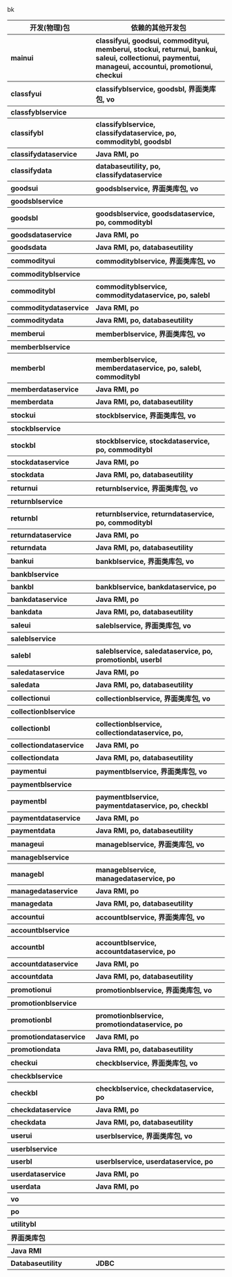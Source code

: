 <table>
	<tr>
		<th>开发(物理)包</th>
		<th>依赖的其他开发包</th>
	</tr>
	<tr>
		<th align="left">mainui</th>
		<th align="left">classifyui, goodsui, commodityui, memberui, stockui, returnui, bankui, saleui, collectionui, paymentui, manageui, accountui, promotionui, checkui</th>
	</tr>	
	<tr>
		<th align="left">classfyui</th>
		<th align="left">classifyblservice, goodsbl, 界面类库包, vo </th>
	<tr>
	 <tr>
		<th align="left">classfyblservice</th>
		<th></th>
	<tr>
	<tr>
		<th align="left">classifybl</th>
		<th align="left">classifyblservice, classifydataservice, po, commoditybl, goodsbl</th>
	<tr>
	 <tr>
		<th align="left">classifydataservice</th>
		<th align="left">Java RMI, po</th>
	<tr>
	 <tr>
		<th align="left">classifydata</th>
		<th align="left">databaseutility, po, classifydataservice </th>
	<tr>
	 <tr>
		<th align="left">goodsui</th>
		<th align="left">goodsblservice, 界面类库包, vo</th>
	<tr>
	  <tr>
		<th align="left">goodsblservice</th>
		<th align="left"></th>
	<tr> <tr>
		<th align="left">goodsbl</th>
		<th align="left">goodsblservice, goodsdataservice, po, commoditybl</th>
	</tr> <tr>
		<th align="left">goodsdataservice</th>
		<th align="left">Java RMI, po</th>
	</tr> <tr>
		<th align="left">goodsdata</th>
		<th align="left">Java RMI, po, databaseutility</th>
	</tr> <tr>
		<th align="left">commodityui</th>
		<th align="left">commodityblservice, 界面类库包, vo</th>
	</tr> <tr>
		<th align="left">commodityblservice</th>
		<th align="left"></th>
	</tr> <tr>
		<th align="left">commoditybl</th>
		<th align="left">commodityblservice, commoditydataservice, po, salebl</th>
	</tr> <tr>
		<th align="left">commoditydataservice</th>
		<th align="left">Java RMI, po</th>
	</tr> <tr>
		<th align="left">commoditydata</th>
		<th align="left">Java RMI, po, databaseutility</th>
	</tr> 
	 <tr>
		<th align="left">memberui</th>
		<th align="left">memberblservice, 界面类库包, vo</th>
	</tr> <tr>
		<th align="left">memberblservice</th>
		<th align="left"></th>
	</tr> <tr>
		<th align="left">memberbl</th>
		<th align="left">memberblservice, memberdataservice, po, salebl, commoditybl</th>
	</tr> <tr>
		<th align="left">memberdataservice</th>
		<th align="left">Java RMI, po</th>
	</tr> <tr>
		<th align="left">memberdata</th>
		<th align="left">Java RMI, po, databaseutility</th>
	</tr> 
	 <tr>
		<th align="left">stockui</th>
		<th align="left">stockblservice, 界面类库包, vo</th>
	</tr> <tr>
		<th align="left">stockblservice</th>
		<th align="left"></th>
	</tr> <tr>
		<th align="left">stockbl</th>
		<th align="left">stockblservice, stockdataservice, po, commoditybl</th>
	</tr> <tr>
		<th align="left">stockdataservice</th>
		<th align="left">Java RMI, po</th>
	</tr> <tr>
		<th align="left">stockdata</th>
		<th align="left">Java RMI, po, databaseutility</th>
	</tr> 

 
  <tr>
		<th align="left">returnui</th>
		<th align="left">returnblservice, 界面类库包, vo</th>
	</tr> <tr>
		<th align="left">returnblservice</th>
		<th align="left"></th>
	</tr> <tr>
		<th align="left">returnbl</th>
		<th align="left">returnblservice, returndataservice, po, commoditybl</th>
	</tr> <tr>
		<th align="left">returndataservice</th>
		<th align="left">Java RMI, po</th>
	</tr> <tr>
		<th align="left">returndata</th>
		<th align="left">Java RMI, po, databaseutility</th>
	</tr> 



 <tr>
		<th align="left">bankui</th>
		<th align="left">bankblservice, 界面类库包, vo</th>
	</tr> <tr>
		<th align="left">bankblservice</th>
		<th align="left"></th>
	</tr> <tr>
		<th align="left">bankbl</th>
		<th align="left">bankblservice, bankdataservice, po</th>
	</tr> <tr>
		<th align="left">bankdataservice</th>
		<th align="left">Java RMI, po</th>
	</tr> <tr>
		<th align="left">bankdata</th>
		<th align="left">Java RMI, po, databaseutility</th>
	</tr> 



 <tr>
		<th align="left">saleui</th>
		<th align="left">saleblservice, 界面类库包, vo</th>
	</tr> <tr>
		<th align="left">saleblservice</th>
		<th align="left"></th>
	</tr> <tr>
		<th align="left">salebl</th>
		<th align="left">saleblservice, saledataservice, po, promotionbl, userbl</th>
	</tr> <tr>
		<th align="left">saledataservice</th>
		<th align="left">Java RMI, po</th>
	</tr> <tr>
		<th align="left">saledata</th>
		<th align="left">Java RMI, po, databaseutility</th>
	</tr> 


 <tr>
		<th align="left">collectionui</th>
		<th align="left">collectionblservice, 界面类库包, vo</th>
	</tr> <tr>
		<th align="left">collectionblservice</th>
		<th align="left"></th>
	</tr> <tr>
		<th align="left">collectionbl</th>
		<th align="left">collectionblservice, collectiondataservice, po, </th>
	</tr> <tr>
		<th align="left">collectiondataservice</th>
		<th align="left">Java RMI, po</th>
	</tr> <tr>
		<th align="left">collectiondata</th>
		<th align="left">Java RMI, po, databaseutility</th>
	</tr> 




 <tr>
		<th align="left">paymentui</th>
		<th align="left">paymentblservice, 界面类库包, vo</th>
	</tr> <tr>
		<th align="left">paymentblservice</th>
		<th align="left"></th>
	</tr> <tr>
		<th align="left">paymentbl</th>
		<th align="left">paymentblservice, paymentdataservice, po, checkbl</th>
	</tr> <tr>
		<th align="left">paymentdataservice</th>
		<th align="left">Java RMI, po</th>
	</tr> <tr>
		<th align="left">paymentdata</th>
		<th align="left">Java RMI, po, databaseutility</th>
	</tr> 




 <tr>
		<th align="left">manageui</th>
		<th align="left">manageblservice, 界面类库包, vo</th>
	</tr> <tr>
		<th align="left">manageblservice</th>
		<th align="left"></th>
	</tr> <tr>bk
		<th align="left">managebl</th>
		<th align="left">manageblservice, managedataservice, po</th>
	</tr> <tr>
		<th align="left">managedataservice</th>
		<th align="left">Java RMI, po</th>
	</tr> <tr>
		<th align="left">managedata</th>
		<th align="left">Java RMI, po, databaseutility</th>
	</tr> 




 <tr>
		<th align="left">accountui</th>
		<th align="left">accountblservice, 界面类库包, vo</th>
	</tr> <tr>
		<th align="left">accountblservice</th>
		<th align="left"></th>
	</tr> <tr>
		<th align="left">accountbl</th>
		<th align="left">accountblservice, accountdataservice, po</th>
	</tr> <tr>
		<th align="left">accountdataservice</th>
		<th align="left">Java RMI, po</th>
	</tr> <tr>
		<th align="left">accountdata</th>
		<th align="left">Java RMI, po, databaseutility</th>
	</tr> 




 <tr>
		<th align="left">promotionui</th>
		<th align="left">promotionblservice, 界面类库包, vo</th>
	</tr> <tr>
		<th align="left">promotionblservice</th>
		<th align="left"></th>
	</tr> <tr>
		<th align="left">promotionbl</th>
		<th align="left">promotionblservice, promotiondataservice, po</th>
	</tr> <tr>
		<th align="left">promotiondataservice</th>
		<th align="left">Java RMI, po</th>
	</tr> <tr>
		<th align="left">promotiondata</th>
		<th align="left">Java RMI, po, databaseutility</th>
	</tr> 



 <tr>
		<th align="left">checkui</th>
		<th align="left">checkblservice, 界面类库包, vo</th>
	</tr> <tr>
		<th align="left">checkblservice</th>
		<th align="left"></th>
	</tr> <tr>
		<th align="left">checkbl</th>
		<th align="left">checkblservice, checkdataservice, po</th>
	</tr> <tr>
		<th align="left">checkdataservice</th>
		<th align="left">Java RMI, po</th>
	</tr> <tr>
		<th align="left">checkdata</th>
		<th align="left">Java RMI, po, databaseutility</th>
	</tr> 



<tr>
		<th align="left">userui</th>
		<th align="left">userblservice, 界面类库包, vo</th>
	</tr> <tr>
		<th align="left">userblservice</th>
		<th align="left"></th>
	</tr> <tr>
		<th align="left">userbl</th>
		<th align="left">userblservice, userdataservice, po</th>
	</tr> <tr>
		<th align="left">userdataservice</th>
		<th align="left">Java RMI, po</th>
	</tr> <tr>
		<th align="left">userdata</th>
		<th align="left">Java RMI, po</th>
	</tr> 
<tr>
	<th align="left">vo</th>
	<th align="left"></th>
</tr>
<tr>
	<th align="left">po</th>
	<th align="left"></th>
</tr>
<tr>
	<th align="left">utilitybl</th>
	<th align="left"></th>
</tr>

<tr>
	<th align="left">界面类库包</th>
	<th align="left"></th>
</tr>

<tr>
	<th align="left">Java RMI</th>
	<th align="left"></th>
</tr>
<tr>
	<th align="left">Databaseutility </th>
	<th align="left">JDBC</th>
</tr>

